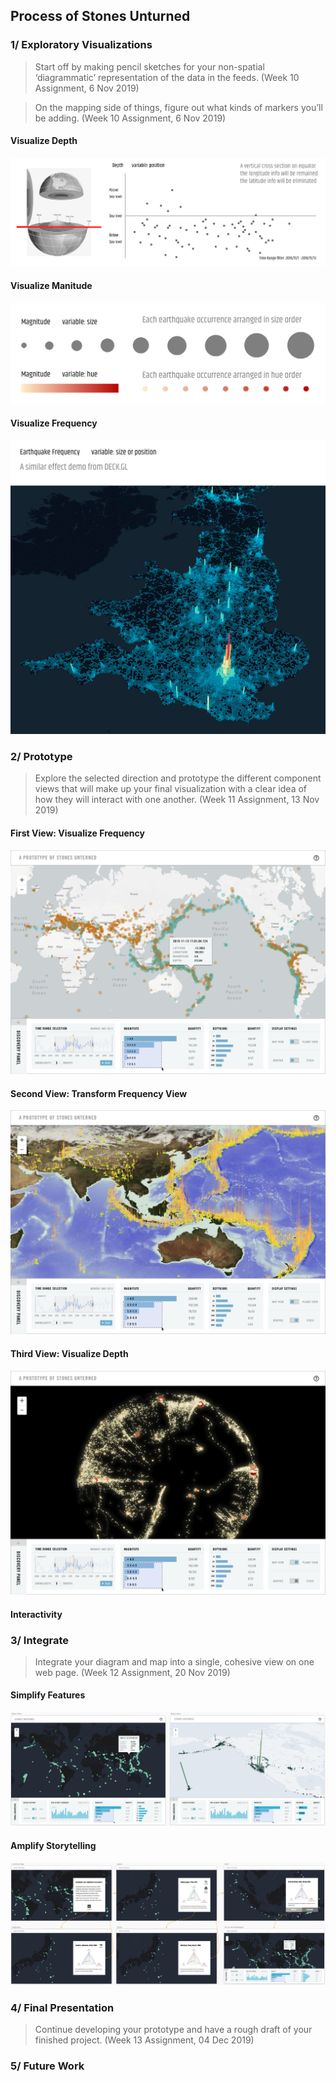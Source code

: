## Process of Stones Unturned

### 1/ Exploratory Visualizations

> Start off by making pencil sketches for your non-spatial ‘diagrammatic’ representation of the data in the feeds. (Week 10 Assignment, 6 Nov 2019)

> On the mapping side of things, figure out what kinds of markers you’ll be adding. (Week 10 Assignment, 6 Nov 2019)

#### Visualize Depth
![illustrative images](./1_diagrammatic_depth.jpg)

#### Visualize Manitude
![illustrative images](./1_markers_magnitude.jpg)

#### Visualize Frequency
![illustrative images](./1_markers_frequency.jpg)

### 2/ Prototype

> Explore the selected direction and prototype the different component views that will make up your final visualization with a clear idea of how they will interact with one another. (Week 11 Assignment, 13 Nov 2019)

#### First View: Visualize Frequency
![illustrative images](./2_prototype_frequency_plane.jpg)

#### Second View: Transform Frequency View
![illustrative images](./2_prototype_frequency_stack.jpg)

#### Third View: Visualize Depth
![illustrative images](./2_prototype_depth.jpg)

#### Interactivity

### 3/ Integrate

> Integrate your diagram and map into a single, cohesive view on one web page. (Week 12 Assignment, 20 Nov 2019) 

#### Simplify Features
![illustrative images](./3_integrate_simplify.png)

#### Amplify Storytelling
![illustrative images](./3_integrate_amplify.png)

### 4/ Final Presentation

> Continue developing your prototype and have a rough draft of your finished project. (Week 13 Assignment, 04 Dec 2019)

### 5/ Future Work